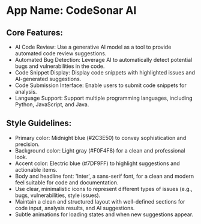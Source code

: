# **App Name**: CodeSonar AI

## Core Features:

- AI Code Review: Use a generative AI model as a tool to provide automated code review suggestions.
- Automated Bug Detection: Leverage AI to automatically detect potential bugs and vulnerabilities in the code.
- Code Snippet Display: Display code snippets with highlighted issues and AI-generated suggestions.
- Code Submission Interface: Enable users to submit code snippets for analysis.
- Language Support: Support multiple programming languages, including Python, JavaScript, and Java.

## Style Guidelines:

- Primary color: Midnight blue (#2C3E50) to convey sophistication and precision.
- Background color: Light gray (#F0F4F8) for a clean and professional look.
- Accent color: Electric blue (#7DF9FF) to highlight suggestions and actionable items.
- Body and headline font: 'Inter', a sans-serif font, for a clean and modern feel suitable for code and documentation.
- Use clear, minimalistic icons to represent different types of issues (e.g., bugs, vulnerabilities, style issues).
- Maintain a clean and structured layout with well-defined sections for code input, analysis results, and AI suggestions.
- Subtle animations for loading states and when new suggestions appear.